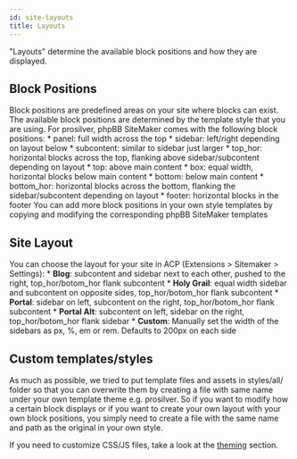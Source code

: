 ```yaml
---
id: site-layouts
title: Layouts
---
```

"Layouts" determine the available block positions and how they are displayed.

## Block Positions

Block positions are predefined areas on your site where blocks can exist. The available block positions are determined by the template style that you are using. For prosilver, phpBB SiteMaker comes with the following block positions: * panel: full width across the top * sidebar: left/right depending on layout below * subcontent: similar to sidebar just larger * top_hor: horizontal blocks across the top, flanking above sidebar/subcontent depending on layout * top: above main content * box: equal width, horizontal blocks below main content * bottom: below main content * bottom_hor: horizontal blocks across the bottom, flanking the sidebar/subcontent depending on layout * footer: horizontal blocks in the footer You can add more block positions in your own style templates by copying and modifying the corresponding phpBB SiteMaker templates

## Site Layout

You can choose the layout for your site in ACP (Extensions > Sitemaker > Settings): * **Blog**: subcontent and sidebar next to each other, pushed to the right, top_hor/botom_hor flank subcontent * **Holy Grail**: equal width sidebar and subcontent on opposite sides, top_hor/botom_hor flank subcontent * **Portal**: sidebar on left, subcontent on the right, top_hor/botom_hor flank subcontent * **Portal Alt**: subcontent on left, sidebar on the right, top_hor/botom_hor flank sidebar * **Custom**: Manually set the width of the sidebars as px, %, em or rem. Defaults to 200px on each side

## Custom templates/styles

As much as possible, we tried to put template files and assets in styles/all/ folder so that you can overwrite them by creating a file with same name under your own template theme e.g. prosilver. So if you want to modify how a certain block displays or if you want to create your own layout with your own block positions, you simply need to create a file with the same name and path as the original in your own style.

If you need to customize CSS/JS files, take a look at the [theming](./developer-theming.md) section.